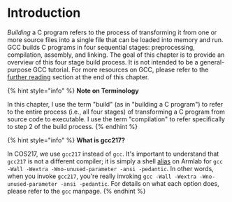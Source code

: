 # Introduction

_Building_ a C program refers to the process of transforming it from one or more source files into a single file that can be loaded into memory and run. GCC builds C programs in four sequential stages: preprocessing, compilation, assembly, and linking. The goal of this chapter is to provide an overview of this four stage build process. It is not intended to be a general-purpose GCC tutorial. For more resources on GCC, please refer to the [further reading](../copy-of-gnu-compiler-collection-gcc/further-reading.md) section at the end of this chapter.

{% hint style="info" %}
**Note on Terminology**

In this chapter, I use the term "build" (as in "building a C program") to refer to the entire process (i.e., all four stages) of transforming a C program from source code to executable. I use the term "compilation" to refer specifically to step 2 of the build process.
{% endhint %}

{% hint style="info" %}
**What is gcc217?**

In COS217, we use `gcc217` instead of `gcc`. It's important to understand that `gcc217` is not a different compiler; it is simply a shell [alias](../the-linux-command-line/useful-command-line-features.md#aliases) on Armlab for `gcc -Wall -Wextra -Wno-unused-parameter -ansi -pedantic`. In other words, when you invoke `gcc217`, you're really invoking `gcc -Wall -Wextra -Wno-unused-parameter -ansi -pedantic`. For details on what each option does, please refer to the `gcc` manpage.
{% endhint %}
